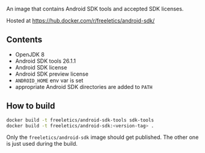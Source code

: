 An image that contains Android SDK tools and accepted SDK licenses.

Hosted at https://hub.docker.com/r/freeletics/android-sdk/

## Contents

* OpenJDK 8
* Android SDK tools 26.1.1
* Android SDK license
* Android SDK preview license
* `ANDROID_HOME` env var is set
* appropriate Android SDK directories are added to `PATH`

## How to build

```bash
docker build -t freeletics/android-sdk-tools sdk-tools
docker build -t freeletics/android-sdk:<version-tag> .
```

Only the `freeletics/android-sdk` image should get published. The other one is just used during the build.
